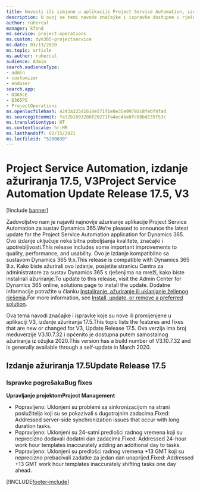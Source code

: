 ```yaml
---
title: Novosti ili izmjene u aplikaciji Project Service Automation, izdanje ažuriranja 17.5, hitni popravak, V3
description: U ovoj se temi navode značajke i ispravke dostupne u rješenju Project Service Automation, izdanje ažuriranja 17.5, V3.
author: ruhercul
manager: kfend
ms.service: project-operations
ms.custom: dyn365-projectservice
ms.date: 03/13/2020
ms.topic: article
ms.author: ruhercul
audience: Admin
search.audienceType:
- admin
- customizer
- enduser
search.app:
- D365CE
- D365PS
- ProjectOperations
ms.openlocfilehash: 4243a325d1614e571f1e8e35e99792c8febf4fad
ms.sourcegitcommit: fa32b1893286f20271fa4ec4be8fc68bd135f53c
ms.translationtype: HT
ms.contentlocale: hr-HR
ms.lasthandoff: 02/15/2021
ms.locfileid: "5280839"
---
```

# <a name="project-service-automation-update-release-175-v3"></a><span data-ttu-id="4d76d-103">Project Service Automation, izdanje ažuriranja 17.5, V3</span><span class="sxs-lookup"><span data-stu-id="4d76d-103">Project Service Automation Update Release 17.5, V3</span></span>

[!include [banner](../includes/psa-now-project-operations.md)]

<span data-ttu-id="4d76d-104">Zadovoljstvo nam je najaviti najnovije ažuriranje aplikacije Project Service Automation za sustav Dynamics 365.</span><span class="sxs-lookup"><span data-stu-id="4d76d-104">We’re pleased to announce the latest update for the Project Service Automation application for Dynamics 365.</span></span> <span data-ttu-id="4d76d-105">Ovo izdanje uključuje neka bitna poboljšanja kvalitete, značajki i upotrebljivosti.</span><span class="sxs-lookup"><span data-stu-id="4d76d-105">This release includes some important improvements to quality, performance, and usability.</span></span>  <span data-ttu-id="4d76d-106">Ovo je izdanje kompatibilno sa sustavom Dynamics 365 9.x.</span><span class="sxs-lookup"><span data-stu-id="4d76d-106">This release is compatible with Dynamics 365 9.x.</span></span> <span data-ttu-id="4d76d-107">Kako biste ažurirali ovo izdanje, posjetite stranicu Centra za administratore za sustav Dynamics 365 s rješenjima na mreži, kako biste instalirali ažuriranje.</span><span class="sxs-lookup"><span data-stu-id="4d76d-107">To update to this release, visit the Admin Center for Dynamics 365 online, solutions page to install the update.</span></span> <span data-ttu-id="4d76d-108">Dodatne informacije potražite u članku [Instaliranje, ažuriranje ili uklanjanje željenog rješenja](https://docs.microsoft.com/power-platform/admin/install-remove-preferred-solution).</span><span class="sxs-lookup"><span data-stu-id="4d76d-108">For more information, see [Install, update, or remove a preferred solution](https://docs.microsoft.com/power-platform/admin/install-remove-preferred-solution).</span></span>

<span data-ttu-id="4d76d-109">Ova tema navodi značajke i ispravke koje su nove ili promijenjene u aplikaciji V3, izdanje ažuriranja 17.5.</span><span class="sxs-lookup"><span data-stu-id="4d76d-109">This topic lists the features and fixes that are new or changed for V3, Update Release 17.5.</span></span> <span data-ttu-id="4d76d-110">Ova verzija ima broj međuverzije V3.10.7.32 i općenito je dostupna putem samostalnog ažuriranja iz ožujka 2020.</span><span class="sxs-lookup"><span data-stu-id="4d76d-110">This version has a build number of V3.10.7.32 and is generally available through a self-update in March 2020.</span></span>


## <a name="update-release-175"></a><span data-ttu-id="4d76d-111">Izdanje ažuriranja 17.5</span><span class="sxs-lookup"><span data-stu-id="4d76d-111">Update Release 17.5</span></span>

### <a name="bug-fixes"></a><span data-ttu-id="4d76d-112">Ispravke pogrešaka</span><span class="sxs-lookup"><span data-stu-id="4d76d-112">Bug fixes</span></span>


<span data-ttu-id="4d76d-113">**Upravljanje projektom**</span><span class="sxs-lookup"><span data-stu-id="4d76d-113">**Project Management**</span></span>

- <span data-ttu-id="4d76d-114">Popravljeno: Uklonjeni su problemi sa sinkronizacijom na strani poslužitelja koji su se pokazivali s dugotrajnim zadacima.</span><span class="sxs-lookup"><span data-stu-id="4d76d-114">Fixed: Addressed server-side synchronization issues that occur with long duration tasks.</span></span>
- <span data-ttu-id="4d76d-115">Popravljeno: Uklonjeni su 24-satni predlošci radnog vremena koji su neprecizno dodavali dodatni dan zadacima.</span><span class="sxs-lookup"><span data-stu-id="4d76d-115">Fixed: Addressed 24-hour work hour templates inaccurately adding an additional day to tasks.</span></span>
- <span data-ttu-id="4d76d-116">Popravljeno: Uklonjeni su predlošci radnog vremena +13 GMT koji su neprecizno prebacivali zadatke za jedan dan unaprijed.</span><span class="sxs-lookup"><span data-stu-id="4d76d-116">Fixed: Addressed +13 GMT work hour templates inaccurately shifting tasks one day ahead.</span></span>



[!INCLUDE[footer-include](../includes/footer-banner.md)]